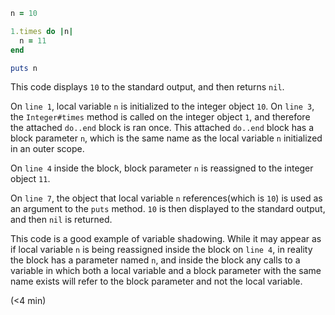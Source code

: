 ````ruby
n = 10

1.times do |n|
  n = 11
end

puts n
````

This code displays `10` to the standard output, and then returns `nil`.

On `line 1`, local variable `n` is initialized to the integer object `10`. On `line 3`, the `Integer#times` method is called on the integer object `1`, and therefore the attached `do..end` block is ran once. This attached `do..end` block has a block parameter `n`, which is the same name as the local variable `n` initialized in an outer scope.

On `line 4` inside the block, block parameter `n` is reassigned to the integer object `11`. 

On `line 7`, the object that local variable `n` references(which is `10`) is used as an argument to the `puts` method. `10` is then displayed to the standard output, and then `nil` is returned.

This code is a good example of variable shadowing. While it may appear as if local variable `n` is being reassigned inside the block on `line 4`, in reality the block has a parameter named `n`, and inside the block any calls to a variable in which both a local variable and a block parameter with the same name exists will refer to the block parameter and not the local variable.



(<4 min)